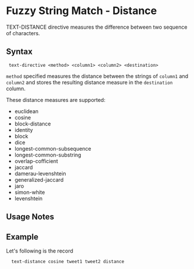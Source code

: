 # Fuzzy String Match - Distance

TEXT-DISTANCE directive measures the difference between two sequence of characters.

## Syntax

```
 text-directive <method> <column1> <column2> <destination>
```

```method``` specified measures the distance between the strings of ```column1``` and ```column2```
 and stores the resulting distance measure in the ```destination``` column.

These distance measures are supported:

* euclidean
* cosine
* block-distance
* identity
* block
* dice
* longest-common-subsequence
* longest-common-substring
* overlap-cofficient
* jaccard
* damerau-levenshtein
* generalized-jaccard
* jaro
* simon-white
* levenshtein


## Usage Notes



## Example

Let's following is the record

```
  text-distance cosine tweet1 tweet2 distance
```

